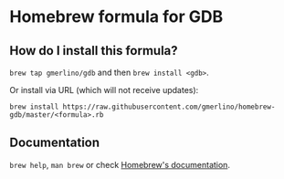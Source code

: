 # Homebrew formula for GDB
## How do I install this formula?
`brew tap gmerlino/gdb` and then `brew install <gdb>`.

Or install via URL (which will not receive updates):

```
brew install https://raw.githubusercontent.com/gmerlino/homebrew-gdb/master/<formula>.rb
```

## Documentation
`brew help`, `man brew` or check [Homebrew's documentation](https://github.com/Homebrew/brew/tree/master/share/doc/homebrew#readme).
